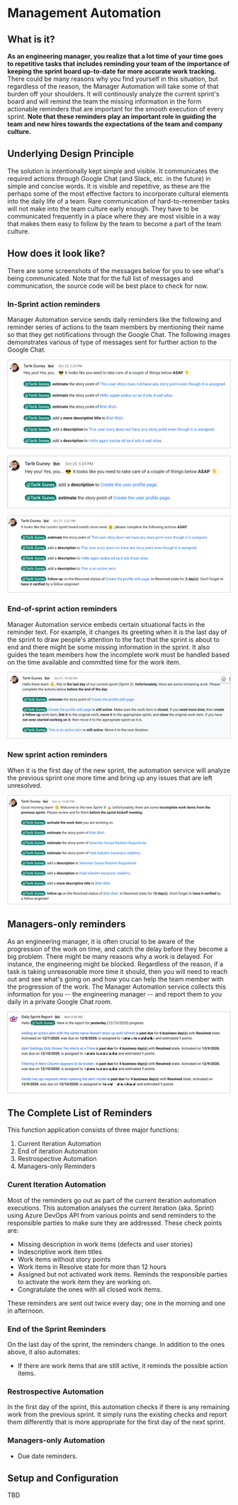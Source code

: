 # Management Automation

## What is it?
**As an engineering manager, you realize that a lot time of your time goes to repetitive tasks that includes reminding your team of the importance of keeping the sprint board up-to-date for more accurate work tracking.** There could be many reasons why you find yourself in this situation, but regardless of the reason, the Manager Automation will take some of that burden off your shoulders. It will continously analyze the current sprint's board and will remind the team the missing information in the form actionable reminders that are important for the smooth execution of every sprint. **Note that these reminders play an important role in guiding the team and new hires towards the expectations of the team and company culture.**

## Underlying Design Principle
The solution is intentionally kept simple and visible. It communicates the required actions through Google Chat (and Slack, etc. in the future) in simple and concise words. It is visible and repetitive, as these are the perhaps some of the most effective factors to incorporate cultural elements into the daily life of a team. Rare communication of hard-to-remember tasks will not make into the team culture early enough. They have to be communicated frequently in a place where they are most visible in a way that makes them easy to follow by the team to become a part of the team culture.

## How does it look like?

There are some screenshots of the messages below for you to see what's being communicated. Note that for the full list of messages and communication, the source code  will be best place to check for now.

### In-Sprint action reminders
Manager Automation service sends daily reminders like the following and reminder series of actions to the team members by mentioning their name so that they get notifications through the Google Chat. The following images demonstrates various of type of messages sent for further action to the Google Chat.

![](./assets/screenshots/in-sprint-alt3.png)

![](./assets/screenshots/in-sprint-alt2.png)

![](./assets/screenshots/in-sprint-alt1.png)

### End-of-sprint action reminders
Manager Automation service embeds certain situational facts in the reminder text. For example, it changes its greeting when it is the last day of the sprint to draw people's attention to the fact that the sprint is about to end and there might be some missing information in the sprint. It also guides the team members how the incomplete work must be handled based on the time available and committed time for the work item.

![](./assets/screenshots/last-day-sprint-reminders.png)

### New sprint action reminders
When it is the first day of the new sprint, the automation service will analyze the previous sprint one more time and  bring up any issues that are left unresolved.

![](./assets/screenshots/new-sprint-reminders.png)

## Managers-only reminders
As an engineering manager, it is often crucial to be aware of the progression of the work on time, and catch the delay before they become a big problem. There might be many reasons why a work is delayed. For instance, the engineering might be blocked. Regardless of the reason, if a task is taking unreasonable more time it should, then you will need to reach out and see what's going on and how you can help the team member with the progression of the work. The Manager Automation service collects this information for you -- the engineering manager -- and report them to you daily in a private Google Chat room. 

![](./assets/screenshots/managers-only-reminders.png)


## The Complete List of Reminders 
This function application consists of three major functions:
1. Current Iteration Automation 
1. End of iteration Automation
1. Restrospective Automation 
1. Managers-only Reminders

### Curent Iteration Automation
Most of the reminders go out as part of the current iteration automation executions. This automation analyses the current iteration (aka. Sprint) using Azure DevOps API from various points and send reminders to the responsible parties to make sure they are addressed. These check points are:
- Missing description in work items (defects and user stories)
- Indescriptive work item titles
- Work items without story points
- Work items in Resolve state for more than 12 hours
- Assigned but not activated work items. Reminds the responsible parties to activate the work item they are working on.
- Congratulate the ones with all closed work items.

These reminders are sent out twice every day; one in the morning and one in afternoon.

### End of the Sprint Reminders
On the last day of the sprint, the reminders change. In addition to the ones above, it also automates:

- If there are work items that are still active, it reminds the possible action items.

### Restrospective Automation
In the first day of the sprint, this automation checks if there is any remaining work from the previous sprint. It simply runs the existing checks and report them differently that is more appropriate for the first day of the next sprint.

### Managers-only Automation

- Due date reminders. 

## Setup and Configuration

TBD